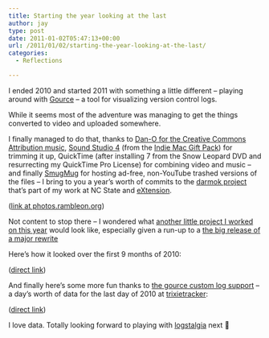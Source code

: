 ```yaml
---
title: Starting the year looking at the last
author: jay
type: post
date: 2011-01-02T05:47:13+00:00
url: /2011/01/02/starting-the-year-looking-at-the-last/
categories:
  - Reflections

---
```

I ended 2010 and started 2011 with something a little different &#8211; playing around with [Gource][1] &#8211; a tool for visualizing version control logs.

While it seems most of the adventure was managing to get the things converted to video and uploaded somewhere.

I finally managed to do that, thanks to [Dan-O for the Creative Commons Attribution music][2], [Sound Studio 4][3] (from the [Indie Mac Gift Pack][4]) for trimming it up, QuickTime (after installing 7 from the Snow Leopard DVD and resurrecting my QuickTime Pro License) for combining video and music &#8211; and finally [SmugMug][5] for hosting ad-free, non-YouTube trashed versions of the files &#8211; I bring to you a year’s worth of commits to the [darmok project][6] that’s part of my work at NC State and [eXtension][7].

([link at photos.rambleon.org][8])

Not content to stop there &#8211; I wondered what [another little project I worked on this year][9] would look like, especially given a run-up to a [the big release of a major rewrite][10]

Here’s how it looked over the first 9 months of 2010:

([direct link][11])

And finally here’s some more fun thanks to [the gource custom log support][12] &#8211; a day’s worth of data for the last day of 2010 at [trixietracker][13]:

([direct link][14])

I love data. Totally looking forward to playing with [logstalgia][15] next 🙂

 [1]: http://code.google.com/p/gource/
 [2]: http://www.danosongs.com/
 [3]: http://www.felttip.com/ss/
 [4]: https://indiemacgiftpack.com/
 [5]: http://smugmug.com
 [6]: https://github.com/extension/darmok
 [7]: http://www.extension.org
 [8]: http://photos.rambleon.org/Movies/video/15291444_bExZj#1144070717_XmyQj-A-LB
 [9]: http://www.trixietracker.com/
 [10]: http://www.trixietracker.com/inside/2010/07/final-countdown-to-releasing-trixie-tracker/
 [11]: http://photos.rambleon.org/Movies/video/15291444_bExZj#1144044403_oTYH4-A-LB
 [12]: http://code.google.com/p/gource/wiki/CustomLogFormat
 [13]: http://trixietracker.com
 [14]: http://photos.rambleon.org/Movies/video/15291444_bExZj#1143980245_J6PE9-A-LB
 [15]: http://code.google.com/p/logstalgia/
